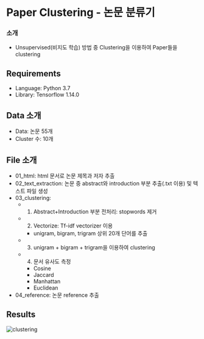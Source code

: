 # Paper Clustering - 논문 분류기

### 소개
- Unsupervised(비지도 학습) 방법 중 Clustering을 이용하여 Paper들을 clustering

## Requirements
- Language: Python 3.7
- Library: Tensorflow 1.14.0

## Data 소개
- Data: 논문 55개
- Cluster 수: 10개

## File 소개
- 01_html: html 문서로 논문 제목과 저자 추출
- 02_text_extraction: 논문 중 abstract와 introduction 부분 추출(.txt 이용) 및 텍스트 파일 생성
- 03_clustering: 
  - 1) Abstract+Introduction 부분 전처리: stopwords 제거
  - 2) Vectorize: Tf-idf vectorizer 이용
    - unigram, bigram, trigram 상위 20개 단어를 추출
  - 3) unigram + bigram + trigram을 이용하여 clustering
  - 4) 문서 유사도 측정
    - Cosine
    - Jaccard
    - Manhattan
    - Euclidean    
- 04_reference: 논문 reference 추출

## Results
![clustering](https://user-images.githubusercontent.com/37296965/73090385-a0a42400-3f1b-11ea-94f5-3488f96914ea.png)
